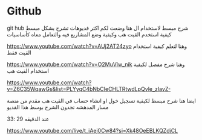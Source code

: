 # Github
 git hub شرح مبسط لاستخدام ال
هنا وضعت لكم اكثر فديوهات تشرح بشكل مبسط كيفية استخدم القيت هب وكيفية وضع المشاريع فيه والتعامل معاه كأساسيات 


https://www.youtube.com/watch?v=AUj2AT24zyo
 وهنا لتعلم كيفية استخدام القيت فقط 

 
 https://www.youtube.com/watch?v=O2MuVlw_nik
 وهنا شرح مفصل لكيفية استخدام القيت هب 


 


 https://www.youtube.com/watch?v=Z6C35WqawGs&list=PLYyqC4bNbCIeCHLTRtwdLpQvle_zIavZ-

 ايضا هنا شرح مبسط لكيفية تسجيل خول او انشاء حساب في القيت هب مقدم من منصة مسار المدهشه تجدون الشرح بوسط هذا الفديو 

 
 عند الدقيقه 29 :33

 https://www.youtube.com/live/t_iAej0Cw84?si=Xk48OeEBLKQZdjCL
